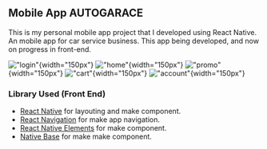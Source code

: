 <!-- This project was bootstrapped with [Create React App](https://github.com/facebook/create-react-app). -->

## Mobile App AUTOGARACE

This is my personal mobile app project that I developed using React Native. An mobile app for car service business. This app being developed, and now on progress in front-end.

!["login"](imgreadme/Login.png ){width="150px"}
!["home"](imgreadme/Home.png){width="150px"}
!["promo"](imgreadme/promo.png){width="150px"}
!["cart"](imgreadme/Cart.png){width="150px"}
!["account"](imgreadme/Account.png){width="150px"}

### Library Used (Front End)
- [React Native](https://reactnative.dev/) for layouting and make component.
- [React Navigation](https://reactnavigation.org/) for make app navigation.
- [React Native Elements](https://react-native-elements.github.io/react-native-elements/) for make component.
- [Native Base](https://nativebase.io/) for make make component.